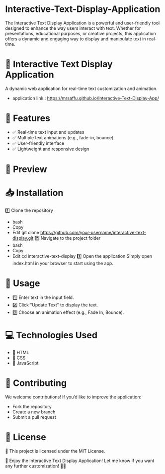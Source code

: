 # Interactive-Text-Display-Application
The Interactive Text Display Application is a powerful and user-friendly tool designed to enhance the way users interact with text. Whether for presentations, educational purposes, or creative projects, this application offers a dynamic and engaging way to display and manipulate text in real-time.

# 🌟 Interactive Text Display Application

A dynamic web application for real-time text customization and animation.
* application link : https://mrsaffu.github.io/Interactive-Text-Display-App/
# 🚀 Features
* ✅ Real-time text input and updates
* ✅ Multiple text animations (e.g., fade-in, bounce)
* ✅ User-friendly interface
* ✅ Lightweight and responsive design

# 📌 Preview

# 📥 Installation
1️⃣ Clone the repository
* bash
* Copy
* Edit
git clone https://github.com/your-username/interactive-text-display.git
2️⃣ Navigate to the project folder
* bash
* Copy
* Edit
cd interactive-text-display
3️⃣ Open the application
Simply open index.html in your browser to start using the app.

# 🎯 Usage
* 1️⃣ Enter text in the input field.
* 2️⃣ Click "Update Text" to display the text.
* 3️⃣ Choose an animation effect (e.g., Fade In, Bounce).

# 💻 Technologies Used
* 🔹 HTML
* 🔹 CSS
* 🔹 JavaScript

# 🤝 Contributing
We welcome contributions! If you’d like to improve the application:

* Fork the repository
* Create a new branch
* Submit a pull request
# 📜 License
📌 This project is licensed under the MIT License.

🎉 Enjoy the Interactive Text Display Application!
Let me know if you want any further customization! 🚀🔥
